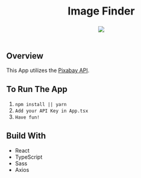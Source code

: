 <h1 align="center">Image Finder</h1>

<h3 align="center">
  <img src="https://i.imgur.com/RQG7QrQ.png"><br>
  <br>
</h3> 

## Overview
This App utilizes the [Pixabay API](https://pixabay.com/api/docs/).

## To Run The App
1. `npm install || yarn`
2. `Add your API Key in App.tsx`
3. `Have fun!`

## Build With
- React
- TypeScript
- Sass
- Axios
